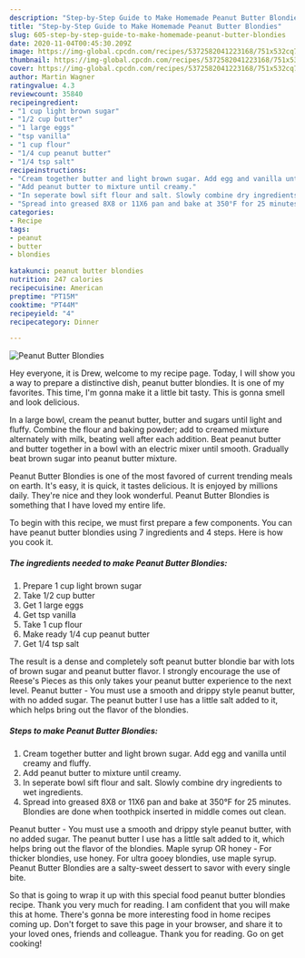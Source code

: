 ```yaml
---
description: "Step-by-Step Guide to Make Homemade Peanut Butter Blondies"
title: "Step-by-Step Guide to Make Homemade Peanut Butter Blondies"
slug: 605-step-by-step-guide-to-make-homemade-peanut-butter-blondies
date: 2020-11-04T00:45:30.209Z
image: https://img-global.cpcdn.com/recipes/5372582041223168/751x532cq70/peanut-butter-blondies-recipe-main-photo.jpg
thumbnail: https://img-global.cpcdn.com/recipes/5372582041223168/751x532cq70/peanut-butter-blondies-recipe-main-photo.jpg
cover: https://img-global.cpcdn.com/recipes/5372582041223168/751x532cq70/peanut-butter-blondies-recipe-main-photo.jpg
author: Martin Wagner
ratingvalue: 4.3
reviewcount: 35840
recipeingredient:
- "1 cup light brown sugar"
- "1/2 cup butter"
- "1 large eggs"
- "tsp vanilla"
- "1 cup flour"
- "1/4 cup peanut butter"
- "1/4 tsp salt"
recipeinstructions:
- "Cream together butter and light brown sugar. Add egg and vanilla until creamy and fluffy."
- "Add peanut butter to mixture until creamy."
- "In seperate bowl sift flour and salt. Slowly combine dry ingredients to wet ingredients."
- "Spread into greased 8X8 or 11X6 pan and bake at 350°F for 25 minutes. Blondies are done when toothpick inserted in middle comes out clean."
categories:
- Recipe
tags:
- peanut
- butter
- blondies

katakunci: peanut butter blondies 
nutrition: 247 calories
recipecuisine: American
preptime: "PT15M"
cooktime: "PT44M"
recipeyield: "4"
recipecategory: Dinner

---
```



![Peanut Butter Blondies](https://img-global.cpcdn.com/recipes/5372582041223168/751x532cq70/peanut-butter-blondies-recipe-main-photo.jpg)

Hey everyone, it is Drew, welcome to my recipe page. Today, I will show you a way to prepare a distinctive dish, peanut butter blondies. It is one of my favorites. This time, I'm gonna make it a little bit tasty. This is gonna smell and look delicious.

In a large bowl, cream the peanut butter, butter and sugars until light and fluffy. Combine the flour and baking powder; add to creamed mixture alternately with milk, beating well after each addition. Beat peanut butter and butter together in a bowl with an electric mixer until smooth. Gradually beat brown sugar into peanut butter mixture.

Peanut Butter Blondies is one of the most favored of current trending meals on earth. It's easy, it is quick, it tastes delicious. It is enjoyed by millions daily. They're nice and they look wonderful. Peanut Butter Blondies is something that I have loved my entire life.


To begin with this recipe, we must first prepare a few components. You can have peanut butter blondies using 7 ingredients and 4 steps. Here is how you cook it.

<!--inarticleads1-->

##### The ingredients needed to make Peanut Butter Blondies:

1. Prepare 1 cup light brown sugar
1. Take 1/2 cup butter
1. Get 1 large eggs
1. Get tsp vanilla
1. Take 1 cup flour
1. Make ready 1/4 cup peanut butter
1. Get 1/4 tsp salt


The result is a dense and completely soft peanut butter blondie bar with lots of brown sugar and peanut butter flavor. I strongly encourage the use of Reese&#39;s Pieces as this only takes your peanut butter experience to the next level. Peanut butter - You must use a smooth and drippy style peanut butter, with no added sugar. The peanut butter I use has a little salt added to it, which helps bring out the flavor of the blondies. 

<!--inarticleads2-->

##### Steps to make Peanut Butter Blondies:

1. Cream together butter and light brown sugar. Add egg and vanilla until creamy and fluffy.
1. Add peanut butter to mixture until creamy.
1. In seperate bowl sift flour and salt. Slowly combine dry ingredients to wet ingredients.
1. Spread into greased 8X8 or 11X6 pan and bake at 350°F for 25 minutes. Blondies are done when toothpick inserted in middle comes out clean.


Peanut butter - You must use a smooth and drippy style peanut butter, with no added sugar. The peanut butter I use has a little salt added to it, which helps bring out the flavor of the blondies. Maple syrup OR honey - For thicker blondies, use honey. For ultra gooey blondies, use maple syrup. Peanut Butter Blondies are a salty-sweet dessert to savor with every single bite. 

So that is going to wrap it up with this special food peanut butter blondies recipe. Thank you very much for reading. I am confident that you will make this at home. There's gonna be more interesting food in home recipes coming up. Don't forget to save this page in your browser, and share it to your loved ones, friends and colleague. Thank you for reading. Go on get cooking!

